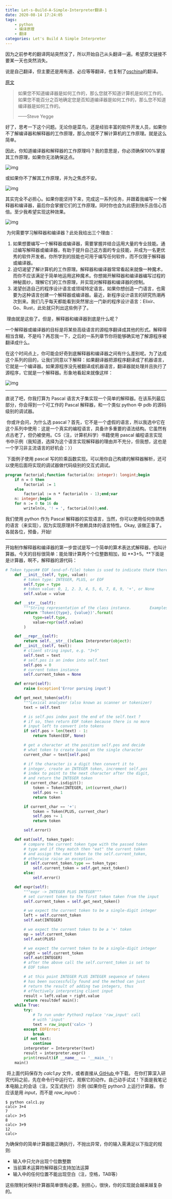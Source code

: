 ```yaml
---
title: Let-s-Build-A-Simple-Interpreter翻译-1
date: 2020-08-14 17:24:05
tags: 
	- python
	- 编译原理
	- 翻译
categories: Let's Build A Simple Interpreter
---
```


因为之前参考的翻译网站突然没了，所以开始自己从头翻译一遍。希望原文链接不要某一天也突然消失。

说是自己翻译，但主要还是用有道、必应等等翻译，也复制了[oschina](https://www.oschina.net/translate/build-a-simple-interpreter-part-1)的翻译。

[原文](https://ruslanspivak.com/lsbasi-part1/)

<!--more-->

> 如果您不知道编译器是如何工作的，那么您就不知道计算机是如何工作的。如果您不能百分之百地确定您是否知道编译器是如何工作的，那么您不知道编译器是如何工作的。
>
> ——Steve Yegge

​	好了，思考一下这个问题。无论你是菜鸟，还是经验丰富的软件开发人员，如果你不了解编译器和解释器的工作原理，那么你就不了解计算机的工作原理。就是这么简单。

​	因此，你知道编译器和解释器的工作原理吗？我的意思是，你必须确保100%掌握其工作原理，如果你无法确保这点。

![img](https://i.loli.net/2020/08/14/ds7IfUOhEwYD1cH.png)

或如果你不了解其工作原理，并为之焦虑不安。

![img](https://i.loli.net/2020/08/14/9gcOBqe3mbMHwrp.png)

其实完全不必担心。如果你能坚持下来，完成这一系列任务，并跟着我编写一个解释器和编译器，最后你会掌握它们的工作原理。同时你也会为此感到快乐且信心百倍。至少我希望实现这种效果。

![img](https://i.loli.net/2020/08/14/StfNxPn1DsZ23gB.png)

​	为何需要学习解释器和编译器？此处我给出三个理由：

1. 如果想要编写一个解释器或编译器，需要掌握并结合运用大量的专业技能。通过编写解释器或编译器，有助于提升自己这方面的专业技能，并成为一名更优秀的软件开发者。你所学到的技能也可用于编写任何软件，而不仅限于解释器或编译器。	
2. 迫切渴望了解计算机的工作原理。解释器和编译器常常看起来就像一种魔术，而你不应该满足于简单地运用这种魔术。你想揭开解释器和编译器编写过程的神秘面纱，理解它们的工作原理，并实现对解释器和编译器的控制。	
3. 渴望创造自己的程序设计语言或领域特定语言。如果你想创造一门语言，也需要为这种语言创建一个解释器或编译器。最近，新程序设计语言的研究热潮再次到来。我们几乎每天都能看到突然冒出一门新的程序设计语言：Elixir、Go、Rust，此处就只列出这些例子了。	

​	理由就是这些了。但是，解释器和编译器到底是什么呢？

​	一个解释器或编译器的目标是将某些高级语言的源程序翻译成其他的形式。解释得相当含糊，不是吗？再忍我一下，之后的一系列章节你将能够确实地了解源程序被翻译成什么。

​	在这个时间点上，你可能会好奇到底解释器和编译器之间有什么差别呢。为了达成这个系列的目的，让我们同意以下解释：如果翻译器把源程序翻译成了机器语言，它就是一个编译器。如果源程序没先被翻译成机器语言，翻译器就处理并且执行了源程序，它就是一个解释器。形象地看起来就像这样：

![img](https://i.loli.net/2020/08/14/2uIEJAlgjbUWQRm.png)

------

直说了吧，你我打算为 Pascal 语言大子集实现一个简单的解释器。在该系列最后部分，你会得到一个可工作的 Pascal 解释器，和一个类似 python 中 pdb 的源码级别的调试器。

​	你或许会问，为什么选  pascal？首先，它不是一个虚假的语言，所以我选中它在这个系列中使用：这是一个真实的编程语言，具备许多重要的语法结构。它虽然有点古老了，但仍被使用。CS（注，计算机科学）书籍使用 pascal 编程语言实现书中示例（我知道，选择为这个语言实现解释器的理由并不充分，但我想，这也是一个学习非主流语言的好机会：））

​	下面例子使用 pascal 写的阶乘函数实现。可以用你自己构建的解释器解析，还可以使用后面将实现的调试器做代码级别的交互式调试。

```pascal
program factorial;function factorial(n: integer): longint;begin
    if n = 0 then
        factorial := 1
    else
        factorial := n * factorial(n - 1);end;var
    n: integer;begin
    for n := 0 to 16 do
        writeln(n, '! = ', factorial(n));end.
```

我们使用 python 作为 Pascal 解释器的实现语言，当然，你可以使用任何你熟悉的语言（来实现），因为实现原理并不依赖具体的语言特性。Okay, 该做正事了。 各就各位，预备，开始!

------

开始制作解释器和编译器的第一步尝试是写一个简单的算术表达式解释器，也叫计算器。今天的目标很简单：能处理计算两个个位整数相加，如 **3+5。**下面是是计算器，啊不，解释器的源代码：

```python
# Token types## EOF (end-of-file) token is used to indicate that# there is no more input left for lexical analysisINTEGER, PLUS, EOF = 'INTEGER', 'PLUS', 'EOF'class Token(object):
    def __init__(self, type, value):
        # token type: INTEGER, PLUS, or EOF
        self.type = type
        # token value: 0, 1, 2. 3, 4, 5, 6, 7, 8, 9, '+', or None
        self.value = value

    def __str__(self):
        """String representation of the class instance.        Examples:            Token(INTEGER, 3)            Token(PLUS '+')        """
        return 'Token({type}, {value})'.format(
            type=self.type,
            value=repr(self.value)
        )

    def __repr__(self):
        return self.__str__()class Interpreter(object):
    def __init__(self, text):
        # client string input, e.g. "3+5"
        self.text = text
        # self.pos is an index into self.text
        self.pos = 0
        # current token instance
        self.current_token = None

    def error(self):
        raise Exception('Error parsing input')

    def get_next_token(self):
        """Lexical analyzer (also known as scanner or tokenizer)        This method is responsible for breaking a sentence        apart into tokens. One token at a time.        """
        text = self.text

        # is self.pos index past the end of the self.text ?
        # if so, then return EOF token because there is no more
        # input left to convert into tokens
        if self.pos > len(text) - 1:
            return Token(EOF, None)

        # get a character at the position self.pos and decide
        # what token to create based on the single character
        current_char = text[self.pos]

        # if the character is a digit then convert it to
        # integer, create an INTEGER token, increment self.pos
        # index to point to the next character after the digit,
        # and return the INTEGER token
        if current_char.isdigit():
            token = Token(INTEGER, int(current_char))
            self.pos += 1
            return token

        if current_char == '+':
            token = Token(PLUS, current_char)
            self.pos += 1
            return token

        self.error()

    def eat(self, token_type):
        # compare the current token type with the passed token
        # type and if they match then "eat" the current token
        # and assign the next token to the self.current_token,
        # otherwise raise an exception.
        if self.current_token.type == token_type:
            self.current_token = self.get_next_token()
        else:
            self.error()

    def expr(self):
        """expr -> INTEGER PLUS INTEGER"""
        # set current token to the first token taken from the input
        self.current_token = self.get_next_token()

        # we expect the current token to be a single-digit integer
        left = self.current_token
        self.eat(INTEGER)

        # we expect the current token to be a '+' token
        op = self.current_token
        self.eat(PLUS)

        # we expect the current token to be a single-digit integer
        right = self.current_token
        self.eat(INTEGER)
        # after the above call the self.current_token is set to
        # EOF token

        # at this point INTEGER PLUS INTEGER sequence of tokens
        # has been successfully found and the method can just
        # return the result of adding two integers, thus
        # effectively interpreting client input
        result = left.value + right.value
        return resultdef main():
    while True:
        try:
            # To run under Python3 replace 'raw_input' call
            # with 'input'
            text = raw_input('calc> ')
        except EOFError:
            break
        if not text:
            continue
        interpreter = Interpreter(text)
        result = interpreter.expr()
        print(result)if __name__ == '__main__':
    main()
```

​	将上面代码保存为 *calc1.py* 文件，或者直接从[ GitHub ](https://github.com/rspivak/lsbasi/blob/master/part1/calc1.py)中下载。 在你打算深入研究代码之前，先在命令行中运行它，观察它的动作。自己动手试试！下面是我笔记本电脑上的会话（注，交互式执行）示例 (如果你在 python3 上运行计算器， 你应该是用 *input*，而不是 *raw_input*)：

```
$ python calc1.py
calc> 3+4
7
calc> 3+5
8
calc> 3+9
12
calc>
```

​	为确保你的简单计算器能正确执行，不抛出异常，你的输入需满足以下指定的规则:

- 输入中只允许出现个位数整数 	
- 当前算术运算符解释器只支持加法运算 	
- 输入中的任何位置不能出现空白（注，空格，TAB等） 	

​	这些限制对保持计算器简单很有必要。别担心，很快，你的实现就会越来越复杂的。